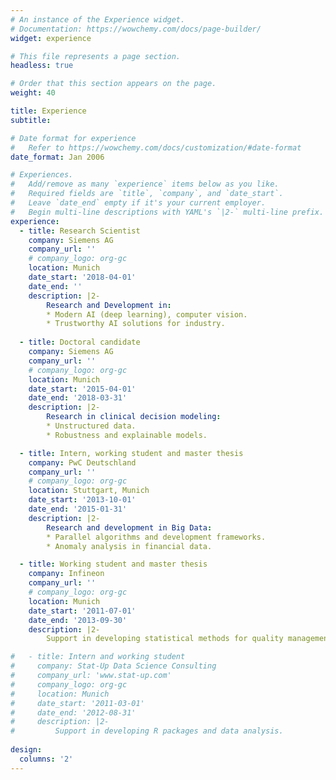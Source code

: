 ```yaml
---
# An instance of the Experience widget.
# Documentation: https://wowchemy.com/docs/page-builder/
widget: experience

# This file represents a page section.
headless: true

# Order that this section appears on the page.
weight: 40

title: Experience
subtitle:

# Date format for experience
#   Refer to https://wowchemy.com/docs/customization/#date-format
date_format: Jan 2006

# Experiences.
#   Add/remove as many `experience` items below as you like.
#   Required fields are `title`, `company`, and `date_start`.
#   Leave `date_end` empty if it's your current employer.
#   Begin multi-line descriptions with YAML's `|2-` multi-line prefix.
experience:
  - title: Research Scientist
    company: Siemens AG
    company_url: ''
    # company_logo: org-gc
    location: Munich
    date_start: '2018-04-01'
    date_end: ''
    description: |2-
        Research and Development in:
        * Modern AI (deep learning), computer vision.
        * Trustworthy AI solutions for industry.
        
  - title: Doctoral candidate
    company: Siemens AG
    company_url: ''
    # company_logo: org-gc
    location: Munich
    date_start: '2015-04-01'
    date_end: '2018-03-31'
    description: |2-
        Research in clinical decision modeling:
        * Unstructured data.  
        * Robustness and explainable models.

  - title: Intern, working student and master thesis
    company: PwC Deutschland
    company_url: ''
    # company_logo: org-gc
    location: Stuttgart, Munich
    date_start: '2013-10-01'
    date_end: '2015-01-31'
    description: |2-
        Research and development in Big Data:
        * Parallel algorithms and development frameworks.  
        * Anomaly analysis in financial data.

  - title: Working student and master thesis
    company: Infineon
    company_url: ''
    # company_logo: org-gc
    location: Munich
    date_start: '2011-07-01'
    date_end: '2013-09-30'
    description: |2-
        Support in developing statistical methods for quality management.

#   - title: Intern and working student 
#     company: Stat-Up Data Science Consulting
#     company_url: 'www.stat-up.com'
#     company_logo: org-gc
#     location: Munich
#     date_start: '2011-03-01'
#     date_end: '2012-08-31'
#     description: |2-
#         Support in developing R packages and data analysis.
        
design:
  columns: '2'
---
```

